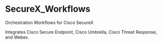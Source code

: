 # SecureX_Workflows
Orchestration Workflows for Cisco SecureX

Integrates Cisco Secure Endpoint, Cisco Umbrella, Cisco Threat Response, and Webex.

